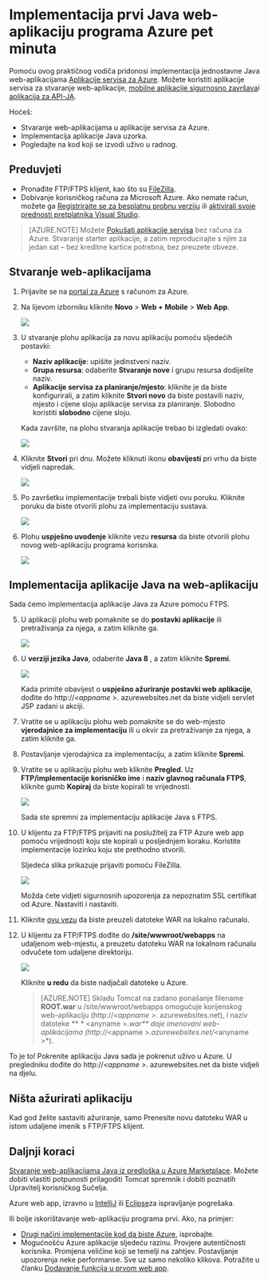 <properties 
    pageTitle="Implementacija prvi Java web-aplikaciju programa Azure pet minuta | Microsoft Azure" 
    description="Saznajte kako je lako da biste pokrenuli web-aplikacije u aplikaciju servisa uvođenjem uzorka aplikacije. Pokrenite brzo način realni razvoj i odmah vidjeli rezultate." 
    services="app-service\web"
    documentationCenter=""
    authors="cephalin"
    manager="wpickett"
    editor=""
/>

<tags
    ms.service="app-service-web"
    ms.workload="web"
    ms.tgt_pltfrm="na"
    ms.devlang="na"
    ms.topic="hero-article"
    ms.date="10/13/2016" 
    ms.author="cephalin"
/>
    
# <a name="deploy-your-first-java-web-app-to-azure-in-five-minutes"></a>Implementacija prvi Java web-aplikaciju programa Azure pet minuta

Pomoću ovog praktičnog vodiča pridonosi implementacija jednostavne Java web-aplikacijama [Aplikacije servisa za Azure](../app-service/app-service-value-prop-what-is.md).
Možete koristiti aplikacije servisa za stvaranje web-aplikacije, [mobilne aplikacije sigurnosno završava](/documentation/learning-paths/appservice-mobileapps/)i [aplikacija za API-JA](../app-service-api/app-service-api-apps-why-best-platform.md).

Hoćeš: 

- Stvaranje web-aplikacijama u aplikacije servisa za Azure.
- Implementacija aplikacije Java uzorka.
- Pogledajte na kod koji se izvodi uživo u radnog.

## <a name="prerequisites"></a>Preduvjeti

- Pronađite FTP/FTPS klijent, kao što su [FileZilla](https://filezilla-project.org/).
- Dobivanje korisničkog računa za Microsoft Azure. Ako nemate račun, možete ga [Registrirajte se za besplatnu probnu verziju](/pricing/free-trial/?WT.mc_id=A261C142F) ili [aktivirali svoje prednosti pretplatnika Visual Studio](/pricing/member-offers/msdn-benefits-details/?WT.mc_id=A261C142F).

>[AZURE.NOTE] Možete [Pokušati aplikacije servisa](http://go.microsoft.com/fwlink/?LinkId=523751) bez računa za Azure. Stvaranje starter aplikacije, a zatim reproducirajte s njim za jedan sat – bez kreditne kartice potrebna, bez preuzete obveze.

<a name="create"></a>
## <a name="create-a-web-app"></a>Stvaranje web-aplikacijama

1. Prijavite se na [portal za Azure](https://portal.azure.com) s računom za Azure.

2. Na lijevom izborniku kliknite **Novo** > **Web + Mobile** > **Web App**.

    ![](./media/app-service-web-get-started-languages/create-web-app-portal.png)

3. U stvaranje plohu aplikacija za novu aplikaciju pomoću sljedećih postavki:

    - **Naziv aplikacije**: upišite jedinstveni naziv.
    - **Grupa resursa**: odaberite **Stvaranje nove** i grupu resursa dodijelite naziv.
    - **Aplikacije servisa za planiranje/mjesto**: kliknite je da biste konfigurirali, a zatim kliknite **Stvori novo** da biste postavili naziv, mjesto i cijene sloju aplikacije servisa za planiranje. Slobodno koristiti **slobodno** cijene sloju.

    Kada završite, na plohu stvaranja aplikacije trebao bi izgledati ovako:

    ![](./media/app-service-web-get-started-languages/create-web-app-settings.png)

3. Kliknite **Stvori** pri dnu. Možete kliknuti ikonu **obavijesti** pri vrhu da biste vidjeli napredak.

    ![](./media/app-service-web-get-started-languages/create-web-app-started.png)

4. Po završetku implementacije trebali biste vidjeti ovu poruku. Kliknite poruku da biste otvorili plohu za implementaciju sustava.

    ![](./media/app-service-web-get-started-languages/create-web-app-finished.png)

5. Plohu **uspješno uvođenje** kliknite vezu **resursa** da biste otvorili plohu novog web-aplikaciju programa korisnika.

    ![](./media/app-service-web-get-started-languages/create-web-app-resource.png)

## <a name="deploy-a-java-app-to-your-web-app"></a>Implementacija aplikacije Java na web-aplikaciju

Sada ćemo implementacija aplikacije Java za Azure pomoću FTPS.

5. U aplikaciji plohu web pomaknite se do **postavki aplikacije** ili pretraživanja za njega, a zatim kliknite ga. 

    ![](./media/app-service-web-get-started-languages/set-java-application-settings.png)

6. U **verziji jezika Java**, odaberite **Java 8** , a zatim kliknite **Spremi**.

    ![](./media/app-service-web-get-started-languages/set-java-application-settings.png)

    Kada primite obavijest o **uspješno ažuriranje postavki web aplikacije**, dođite do http://*&lt;appname >*. azurewebsites.net da biste vidjeli servlet JSP zadani u akciji.

7. Vratite se u aplikaciju plohu web pomaknite se do web-mjesto **vjerodajnice za implementaciju** ili u okvir za pretraživanje za njega, a zatim kliknite ga.

8. Postavljanje vjerodajnica za implementaciju, a zatim kliknite **Spremi**.

7. Vratite se u aplikaciju plohu web kliknite **Pregled**. Uz **FTP/implementacije korisničko ime** i **naziv glavnog računala FTPS**, kliknite gumb **Kopiraj** da biste kopirali te vrijednosti.

    ![](./media/app-service-web-get-started-languages/get-ftp-url.png)

    Sada ste spremni za implementaciju aplikacije Java s FTPS.

8. U klijentu za FTP/FTPS prijaviti na poslužitelj za FTP Azure web app pomoću vrijednosti koju ste kopirali u posljednjem koraku. Koristite implementacije lozinku koju ste prethodno stvorili.

    Sljedeća slika prikazuje prijaviti pomoću FileZilla.

    ![](./media/app-service-web-get-started-languages/filezilla-login.png)

    Možda ćete vidjeti sigurnosnih upozorenja za nepoznatim SSL certifikat od Azure. Nastaviti i nastaviti.

9. Kliknite [ovu vezu](https://github.com/Azure-Samples/app-service-web-java-get-started/raw/master/webapps/ROOT.war) da biste preuzeli datoteke WAR na lokalno računalo.

9. U klijentu za FTP/FTPS dođite do **/site/wwwroot/webapps** na udaljenom web-mjestu, a preuzetu datoteku WAR na lokalnom računalu odvučete tom udaljene direktoriju.

    ![](./media/app-service-web-get-started-languages/transfer-war-file.png)

    Kliknite **u redu** da biste nadjačali datoteke u Azure.

    >[AZURE.NOTE] Skladu Tomcat na zadano ponašanje filename **ROOT.war** u /site/wwwroot/webapps omogućuje korijenskog web-aplikaciju (http://*&lt;appname >*. azurewebsites.net), i naziv datoteke ** * &lt;anyname >*.war** daje imenovani web-aplikacijama (http://*&lt;appname >*.azurewebsites.net/*&lt;anyname >*).

To je to! Pokrenite aplikaciju Java sada je pokrenut uživo u Azure. U pregledniku dođite do http://*&lt;appname >*. azurewebsites.net da biste vidjeli na djelu. 

## <a name="make-updates-to-your-app"></a>Ništa ažurirati aplikaciju

Kad god želite sastaviti ažuriranje, samo Prenesite novu datoteku WAR u istom udaljene imenik s FTP/FTPS klijent.

## <a name="next-steps"></a>Daljnji koraci

[Stvaranje web-aplikacijama Java iz predloška u Azure Marketplace](web-sites-java-get-started.md#marketplace). Možete dobiti vlastiti potpunosti prilagoditi Tomcat spremnik i dobiti poznatih Upravitelj korisničkog Sučelja. 

Azure web app, izravno u [IntelliJ](app-service-web-debug-java-web-app-in-intellij.md) ili [Eclipse](app-service-web-debug-java-web-app-in-eclipse.md)za ispravljanje pogrešaka.

Ili bolje iskorištavanje web-aplikaciju programa prvi. Ako, na primjer:

- [Drugi načini implementacije kod da biste Azure](../app-service-web/web-sites-deploy.md), isprobajte. 
- Mogućnošću Azure aplikacije sljedeću razinu. Provjere autentičnosti korisnika. Promjena veličine koji se temelji na zahtjev. Postavljanje upozorenja neke performanse. Sve uz samo nekoliko klikova. Potražite u članku [Dodavanje funkcija u prvom web app](app-service-web-get-started-2.md).

